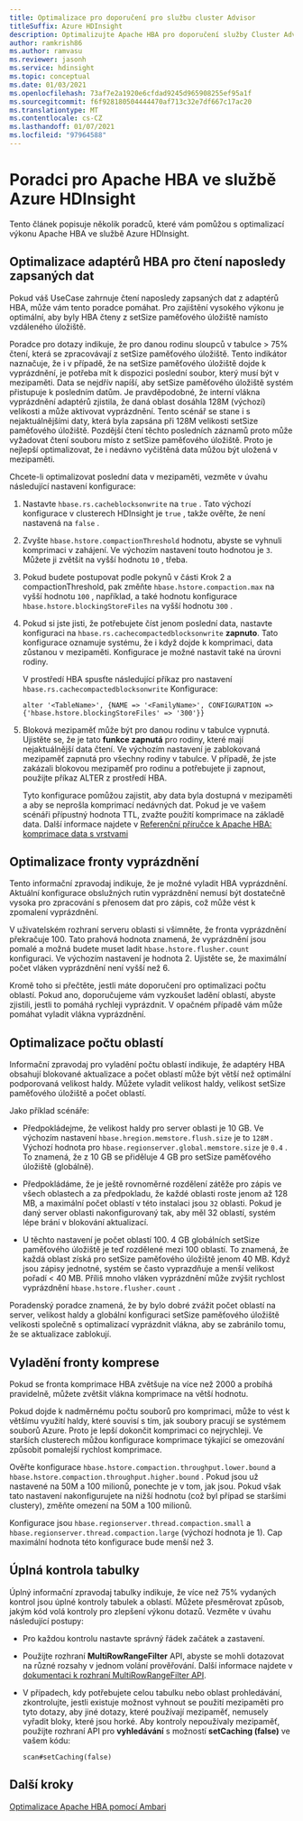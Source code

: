 ```yaml
---
title: Optimalizace pro doporučení pro službu cluster Advisor
titleSuffix: Azure HDInsight
description: Optimalizujte Apache HBA pro doporučení služby Cluster Advisor ve službě Azure HDInsight.
author: ramkrish86
ms.author: ramvasu
ms.reviewer: jasonh
ms.service: hdinsight
ms.topic: conceptual
ms.date: 01/03/2021
ms.openlocfilehash: 73af7e2a1920e6cfdad9245d965908255ef95a1f
ms.sourcegitcommit: f6f928180504444470af713c32e7df667c17ac20
ms.translationtype: MT
ms.contentlocale: cs-CZ
ms.lasthandoff: 01/07/2021
ms.locfileid: "97964588"
---
```

# <a name="apache-hbase-advisories-in-azure-hdinsight"></a>Poradci pro Apache HBA ve službě Azure HDInsight

Tento článek popisuje několik poradců, které vám pomůžou s optimalizací výkonu Apache HBA ve službě Azure HDInsight. 

## <a name="optimize-hbase-to-read-most-recently-written-data"></a>Optimalizace adaptérů HBA pro čtení naposledy zapsaných dat

Pokud váš UseCase zahrnuje čtení naposledy zapsaných dat z adaptérů HBA, může vám tento poradce pomáhat. Pro zajištění vysokého výkonu je optimální, aby byly HBA čteny z setSize paměťového úložiště namísto vzdáleného úložiště.

Poradce pro dotazy indikuje, že pro danou rodinu sloupců v tabulce > 75% čtení, která se zpracovávají z setSize paměťového úložiště. Tento indikátor naznačuje, že i v případě, že na setSize paměťového úložiště dojde k vyprázdnění, je potřeba mít k dispozici poslední soubor, který musí být v mezipaměti. Data se nejdřív napíší, aby setSize paměťového úložiště systém přistupuje k posledním datům. Je pravděpodobné, že interní vlákna vyprázdnění adaptérů zjistila, že daná oblast dosáhla 128M (výchozí) velikosti a může aktivovat vyprázdnění. Tento scénář se stane i s nejaktuálnějšími daty, která byla zapsána při 128M velikosti setSize paměťového úložiště. Pozdější čtení těchto posledních záznamů proto může vyžadovat čtení souboru místo z setSize paměťového úložiště. Proto je nejlepší optimalizovat, že i nedávno vyčištěná data můžou být uložená v mezipaměti.

Chcete-li optimalizovat poslední data v mezipaměti, vezměte v úvahu následující nastavení konfigurace:

1. Nastavte `hbase.rs.cacheblocksonwrite` na `true` . Tato výchozí konfigurace v clusterech HDInsight je `true` , takže ověřte, že není nastavená na `false` .

2. Zvyšte `hbase.hstore.compactionThreshold` hodnotu, abyste se vyhnuli komprimaci v zahájení. Ve výchozím nastavení touto hodnotou je `3`. Můžete ji zvětšit na vyšší hodnotu `10` , třeba.

3. Pokud budete postupovat podle pokynů v části Krok 2 a compactionThreshold, pak změňte `hbase.hstore.compaction.max` na vyšší hodnotu `100` , například, a také hodnotu konfigurace `hbase.hstore.blockingStoreFiles` na vyšší hodnotu `300` .

4. Pokud si jste jisti, že potřebujete číst jenom poslední data, nastavte konfiguraci na `hbase.rs.cachecompactedblocksonwrite` **zapnuto**. Tato konfigurace oznamuje systému, že i když dojde k komprimaci, data zůstanou v mezipaměti. Konfigurace je možné nastavit také na úrovni rodiny. 

   V prostředí HBA spusťte následující příkaz pro nastavení `hbase.rs.cachecompactedblocksonwrite` Konfigurace:
   
   ```
   alter '<TableName>', {NAME => '<FamilyName>', CONFIGURATION => {'hbase.hstore.blockingStoreFiles' => '300'}}
   ```

5. Bloková mezipaměť může být pro danou rodinu v tabulce vypnutá. Ujistěte se, že je tato **funkce zapnutá** pro rodiny, které mají nejaktuálnější data čtení. Ve výchozím nastavení je zablokovaná mezipaměť zapnutá pro všechny rodiny v tabulce. V případě, že jste zakázali blokovou mezipaměť pro rodinu a potřebujete ji zapnout, použijte příkaz ALTER z prostředí HBA.

   Tyto konfigurace pomůžou zajistit, aby data byla dostupná v mezipaměti a aby se neprošla komprimací nedávných dat. Pokud je ve vašem scénáři přípustný hodnota TTL, zvažte použití komprimace na základě data. Další informace najdete v [Referenční příručce k Apache HBA: komprimace data s vrstvami](https://hbase.apache.org/book.html#ops.date.tiered)  

## <a name="optimize-the-flush-queue"></a>Optimalizace fronty vyprázdnění

Tento informační zpravodaj indikuje, že je možné vyladit HBA vyprázdnění. Aktuální konfigurace obslužných rutin vyprázdnění nemusí být dostatečně vysoka pro zpracování s přenosem dat pro zápis, což může vést k zpomalení vyprázdnění.

V uživatelském rozhraní serveru oblasti si všimněte, že fronta vyprázdnění překračuje 100. Tato prahová hodnota znamená, že vyprázdnění jsou pomalé a možná budete muset ladit   `hbase.hstore.flusher.count` konfiguraci. Ve výchozím nastavení je hodnota 2. Ujistěte se, že maximální počet vláken vyprázdnění není vyšší než 6.

Kromě toho si přečtěte, jestli máte doporučení pro optimalizaci počtu oblastí. Pokud ano, doporučujeme vám vyzkoušet ladění oblastí, abyste zjistili, jestli to pomáhá rychleji vyprázdnit. V opačném případě vám může pomáhat vyladit vlákna vyprázdnění.

## <a name="region-count-tuning"></a>Optimalizace počtu oblastí

Informační zpravodaj pro vyladění počtu oblastí indikuje, že adaptéry HBA obsahují blokované aktualizace a počet oblastí může být větší než optimální podporovaná velikost haldy. Můžete vyladit velikost haldy, velikost setSize paměťového úložiště a počet oblastí.

Jako příklad scénáře:

- Předpokládejme, že velikost haldy pro server oblasti je 10 GB. Ve výchozím nastavení `hbase.hregion.memstore.flush.size` je to `128M` . Výchozí hodnota pro `hbase.regionserver.global.memstore.size` je `0.4` . To znamená, že z 10 GB se přiděluje 4 GB pro setSize paměťového úložiště (globálně).

- Předpokládáme, že je ještě rovnoměrné rozdělení zátěže pro zápis ve všech oblastech a za předpokladu, že každé oblasti roste jenom až 128 MB, a maximální počet oblastí v této instalaci jsou `32` oblasti. Pokud je daný server oblasti nakonfigurovaný tak, aby měl 32 oblastí, systém lépe brání v blokování aktualizací.

- U těchto nastavení je počet oblastí 100. 4 GB globálních setSize paměťového úložiště je teď rozdělené mezi 100 oblastí. To znamená, že každá oblast získá pro setSize paměťového úložiště jenom 40 MB. Když jsou zápisy jednotné, systém se často vyprazdňuje a menší velikost pořadí < 40 MB. Příliš mnoho vláken vyprázdnění může zvýšit rychlost vyprázdnění `hbase.hstore.flusher.count` .

Poradenský poradce znamená, že by bylo dobré zvážit počet oblastí na server, velikost haldy a globální konfiguraci setSize paměťového úložiště velikosti společně s optimalizací vyprázdnit vlákna, aby se zabránilo tomu, že se aktualizace zablokují.

## <a name="compaction-queue-tuning"></a>Vyladění fronty komprese

Pokud se fronta komprimace HBA zvětšuje na více než 2000 a probíhá pravidelně, můžete zvětšit vlákna komprimace na větší hodnotu.

Pokud dojde k nadměrnému počtu souborů pro komprimaci, může to vést k většímu využití haldy, které souvisí s tím, jak soubory pracují se systémem souborů Azure. Proto je lepší dokončit komprimaci co nejrychleji. Ve starších clusterech můžou konfigurace komprimace týkající se omezování způsobit pomalejší rychlost komprimace.

Ověřte konfigurace `hbase.hstore.compaction.throughput.lower.bound` a `hbase.hstore.compaction.throughput.higher.bound` . Pokud jsou už nastavené na 50M a 100 milionů, ponechte je v tom, jak jsou. Pokud však tato nastavení nakonfigurujete na nižší hodnotu (což byl případ se staršími clustery), změňte omezení na 50M a 100 milionů.

Konfigurace jsou `hbase.regionserver.thread.compaction.small` a `hbase.regionserver.thread.compaction.large` (výchozí hodnota je 1).
Cap maximální hodnota této konfigurace bude menší než 3.

## <a name="full-table-scan"></a>Úplná kontrola tabulky

Úplný informační zpravodaj tabulky indikuje, že více než 75% vydaných kontrol jsou úplné kontroly tabulek a oblastí. Můžete přesměrovat způsob, jakým kód volá kontroly pro zlepšení výkonu dotazů. Vezměte v úvahu následující postupy:

* Pro každou kontrolu nastavte správný řádek začátek a zastavení.

* Použijte rozhraní **MultiRowRangeFilter** API, abyste se mohli dotazovat na různé rozsahy v jednom volání prověřování. Další informace najdete v [dokumentaci k rozhraní MultiRowRangeFilter API](https://hbase.apache.org/2.1/apidocs/org/apache/hadoop/hbase/filter/MultiRowRangeFilter.html).

* V případech, kdy potřebujete celou tabulku nebo oblast prohledávání, zkontrolujte, jestli existuje možnost vyhnout se použití mezipaměti pro tyto dotazy, aby jiné dotazy, které používají mezipaměť, nemusely vyřadit bloky, které jsou horké. Aby kontroly nepoužívaly mezipaměť, použijte rozhraní API pro **vyhledávání** s možností **setCaching (false)** ve vašem kódu: 

   ```
   scan#setCaching(false)
   ```
   
## <a name="next-steps"></a>Další kroky

[Optimalizace Apache HBA pomocí Ambari](../optimize-hbase-ambari.md)
